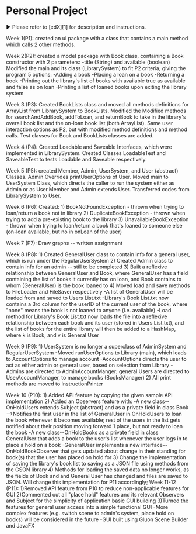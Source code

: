 # Personal Project
:arrow_forward: Please refer to [edX][1] for description and instructions.

Week 1(P1): created an ui package with a class that contains a main method which calls 2 other methods.

Week 2(P2): created a model package with Book class, containing a Book constructor with 2 parameters:
           -title (String) and available (boolean)
           Modified the main and its class (LibrarySystem) to fit P2 criteria, giving the program 5 options:
           -Adding a book
           -Placing a loan on a book
           -Returning a book
           -Printing out the library's list of books with available true as available and false as on loan
           -Printing a list of loaned books upon exiting the library system

Week 3 (P3): Created BookLists class and moved all methods definitions for ArrayList<Book> from LibrarySystem to
             BookLists. Modified the Modified methods for searchAndAddBook, addToLoan, and returnBook to take in
             the library's overall book list and the on-loan book list (both ArrayList<Book>). Same user
             interaction options as P2, but with modified method definitions and method calls. Test classes for
             Book and BookLists classes are added.

Week 4 (P4): Created Loadable and Saveable Interfaces, which were implemented in LibrarySystem. Created Classes
             LoadableTest and SaveableTest to tests Loadable and Saveable respectively.

Week 5 (P5): created Member, Admin, UserSystem, and User (abstract) Classes. Admin Overrides printUserOptions of
             User. Moved main to UserSystem Class, which directs the caller to run the system either as Admin or
             as User.Member and Admin extends User. Transferred codes from LibrarySystem to User.

Week 6 (P6): Created:
             1) BookNotFoundException - thrown when trying to loan/return a book not in library
             2) DuplicateBookException - thrown when trying to add a pre-existing book to the library
             3) UnavailableBookException - thrown when trying to loan/return a book that's loaned to someone else
                (on-loan available, but no in onLoan of the user)

Week 7 (P7): Draw graphs -- written assignment

Week 8 (P8): 1) Created GeneralUser class to contain info for a general user, which is run under the RegularUserSystem
             2) Created Admin class to contain info for an admin -- still to be completed
             3) Built a reflexive relationship between GeneralUser and Book, where GeneralUser has a field containing
             the list of books it currently has on loan, and Book contains to whom (GeneralUser) is the book loaned to
             4) Moved load and save methods to FileLoader and FileSaver respectively
                -A list of GeneralUser will be loaded from and saved to Users List.txt
                -Library's Book List.txt now contains a 3rd column for the userID of the current user of the book, where
                "none" means the book is not loaned to anyone (i.e. available)
                -Load method for Library's Book List.txt now loads the file into a reflexive relationship between each
                book and its user (stored in Users List.txt), and the list of books for the entire library will then be
                added to a HashMap, where k is Book, and v is General User

Week 9 (P9): 1) UserSystem is no longer a superclass of AdminSystem and RegularUserSystem
                -Moved runUserOptions to Library (main), which leads to AccountOptions to manage account
                -AccountOptions directs the user to act as either admin or general user, based on selection from Library
                -Admins are directed to AdminAccountManger; general Users are directed to UserAccountManager, to manage
                books (BooksManager)
             2) All print methods are moved to InstructionPrinter

Week 10 (P10): 1) Added API feature by copying the given sample API implementation
               2) Added an Observers feature with:
                  -A new class--OnHoldUsers extends Subject (abstract) and as a private field in class Book
                     -->Notifies the first user in the list of GeneralUser in OnHoldUsers to loan the book
                     whenever it becomes available; rest of the users in the list gets notified about
                     their position moving forward 1 place, but not ready to loan the book
                  -A new class--OnHoldBooks as a private field in class GeneralUser that adds a book to the user's list
                   whenever the user logs in to place a hold on a book
                  -GeneralUser implements a new interface--OnHoldBookObserver that gets updated about change in their
                   standing for book(s) that the user has placed on hold for
               3) Change the implementation of saving the library's book list to saving as a JSON file using methods
                  from the GSON library
               4) Methods for loading the saved data no longer works, as the fields of Book and and General User has
                  changed and files are saved to JSON. Will change this implementation for P11 accordingly;
Week 11-12 (P11): 1)Removed API feature from P10 to reduce non-applicable features for GUI
                  2)Commented out all "place hold" features and its relevant Observers and Subject for the simplicity
                  of application basic GUI building
                  3)Turned the features for general user access into a simple functional GUI
                    -More complex features (e.g. switch scene to admin's system, place hold on books) will be considered
                    in the future
                    -GUI built using Gluon Scene Builder and JavaFX